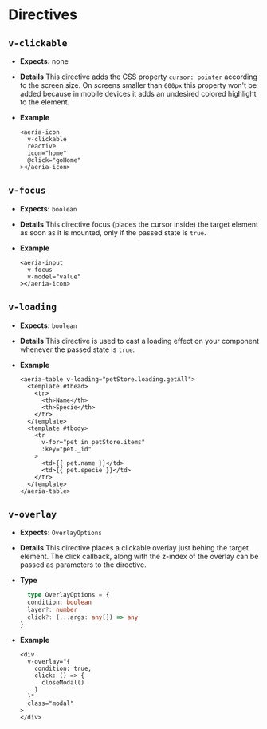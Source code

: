 # Directives

## `v-clickable`

- **Expects:** none
- **Details**
    This directive adds the CSS property `cursor: pointer` according to the screen size. On screens smaller than `600px` this property won't be added because in mobile devices it adds an undesired colored highlight to the element.

- **Example**
    ```vue-html
    <aeria-icon
      v-clickable
      reactive
      icon="home"
      @click="goHome"
    ></aeria-icon>
    ```

## `v-focus`

- **Expects:** `boolean`
- **Details**
    This directive focus (places the cursor inside) the target element as soon as it is mounted, only if the passed state is `true`.

- **Example**
    ```vue-html
    <aeria-input
      v-focus
      v-model="value"
    ></aeria-icon>
    ```

## `v-loading`

- **Expects:** `boolean`
- **Details**
  This directive is used to cast a loading effect on your component whenever the passed state is `true`.

- **Example**
  ```vue-html
  <aeria-table v-loading="petStore.loading.getAll">
    <template #thead>
      <tr>
        <th>Name</th>
        <th>Specie</th>
      </tr>
    </template>
    <template #tbody>
      <tr
        v-for="pet in petStore.items"
        :key="pet._id"
      >
        <td>{{ pet.name }}</td>
        <td>{{ pet.specie }}</td>
      </tr>
    </template>
  </aeria-table>
  ```

## `v-overlay`

- **Expects:** `OverlayOptions`
- **Details**
  This directive places a clickable overlay just behing the target element. The click callback, along with the z-index of the overlay can be passed as parameters to the directive.

- **Type**
  ```ts
    type OverlayOptions = {
    condition: boolean
    layer?: number
    click?: (...args: any[]) => any
  }
  ```

- **Example**
  ```vue-html
  <div
    v-overlay="{
      condition: true,
      click: () => {
        closeModal()
      }
    }"
    class="modal"
  >
  </div>
  ```

